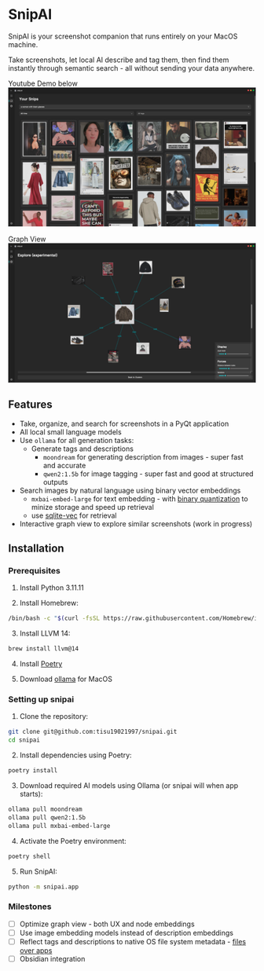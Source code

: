 # SnipAI

SnipAI is your screenshot companion that runs entirely on your MacOS machine.

Take screenshots, let local AI describe and tag them, then find them instantly through semantic search - all without sending your data anywhere.

Youtube Demo below
[![Demo Video](/assets/screenshot.png)](https://www.youtube.com/watch?v=ftmSr9TE6wA)

Graph View
![Graph View](/assets/screenshot-graph.png)

## Features

- Take, organize, and search for screenshots in a PyQt application
- All local small language models
- Use `ollama` for all generation tasks:
  - Generate tags and descriptions
    - `moondream` for generating description from images - super fast and accurate
    - `qwen2:1.5b` for image tagging - super fast and good at structured outputs
- Search images by natural language using binary vector embeddings
  - `mxbai-embed-large` for text embedding - with [binary quantization](https://www.mixedbread.ai/blog/binary-mrl) to minize storage and speed up retrieval
  - use [sqlite-vec](https://github.com/asg017/sqlite-vec) for retrieval
- Interactive graph view to explore similar screenshots (work in progress)

## Installation

### Prerequisites

1. Install Python 3.11.11

2. Install Homebrew:

```bash
/bin/bash -c "$(curl -fsSL https://raw.githubusercontent.com/Homebrew/install/HEAD/install.sh)"
```

3. Install LLVM 14:

```bash
brew install llvm@14
```

4. Install [Poetry](https://python-poetry.org/docs/)

5. Download [ollama](https://ollama.com/download) for MacOS

### Setting up snipai

1. Clone the repository:

```bash
git clone git@github.com:tisu19021997/snipai.git
cd snipai
```

2. Install dependencies using Poetry:

```bash
poetry install
```

3. Download required AI models using Ollama (or snipai will when app starts):

```bash
ollama pull moondream
ollama pull qwen2:1.5b
ollama pull mxbai-embed-large
```

4. Activate the Poetry environment:

```bash
poetry shell
```

5. Run SnipAI:

```bash
python -m snipai.app
```

### Milestones

- [ ] Optimize graph view - both UX and node embeddings
- [ ] Use image embedding models instead of description embeddings
- [ ] Reflect tags and descriptions to native OS file system metadata - [files over apps](https://stephango.com/file-over-app)
- [ ] Obsidian integration
